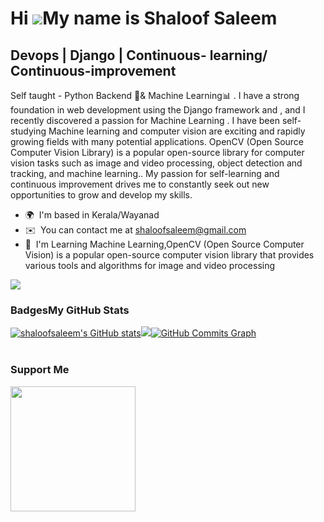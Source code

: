 Hi ![](https://user-images.githubusercontent.com/18350557/176309783-0785949b-9127-417c-8b55-ab5a4333674e.gif)My name is Shaloof Saleem
=============================================================================================================================

Devops | Django | Continuous- learning/ Continuous-improvement
--------------------------------------------------------------

Self taught - Python Backend 🐍& Machine Learning📊 . I have a strong foundation in web development using the Django framework and , and I recently discovered a passion for Machine Learning . I have been self-studying Machine learning and computer vision are exciting and rapidly growing fields with many potential applications. OpenCV (Open Source Computer Vision Library) is a popular open-source library for computer vision tasks such as image and video processing, object detection and tracking, and machine learning.. My passion for self-learning and continuous improvement drives me to constantly seek out new opportunities to grow and develop my skills.

*   🌍  I'm based in Kerala/Wayanad
*   ✉️  You can contact me at [shaloofsaleem@gmail.com](mailto:shaloofsaleem@gmail.com)
*   🧠  I'm Learning Machine Learning,OpenCV (Open Source Computer Vision) is a popular open-source computer vision library that provides various tools and algorithms for image and video processing

<a href="https://www.github.com/shaloofsaleem" target="_blank" rel="noreferrer"><img src="https://img.shields.io/github/followers/shaloofsaleem?logo=github&style=for-the-badge&color=0891b2&labelColor=1c1917" /></a>
                  
<p align="left">
                          
### Badges<b>My GitHub Stats</b>
<a href="http://www.github.com/shaloofsaleem"><img src="https://github-readme-stats.vercel.app/api?username=shaloofsaleem-MP&show_icons=true&hide=&count_private=true&title_color=0891b2&text_color=ffffff&icon_color=0891b2&bg_color=1c1917&hide_border=true&show_icons=true" alt="shaloofsaleem's GitHub stats" /></a><a href="http://www.github.com/shaloofsaleem"><img src="https://github-readme-streak-stats.herokuapp.com/?user=shaloofsaleem-MP&stroke=ffffff&background=1c1917&ring=0891b2&fire=0891b2&currStreakNum=ffffff&currStreakLabel=0891b2&sideNums=ffffff&sideLabels=ffffff&dates=ffffff&hide_border=true"  /></a><a href="http://www.github.com/shaloofsaleem"><img src="https://github-readme-activity-graph.cyclic.app/graph?username=shaloofsaleem-MP&bg_color=1c1917&color=ffffff&line=0891b2&point=ffffff&area_color=1c1917&area=true&hide_border=true&custom_title=GitHub%20Commits%20Graph" alt="GitHub Commits Graph" /></a><br /><br />
### Support  Me
<a href="https://www.buymeacoffee.com/shaloofsaleem"><img src="https://cdn.buymeacoffee.com/buttons/v2/default-yellow.png" width="200" /></a>
